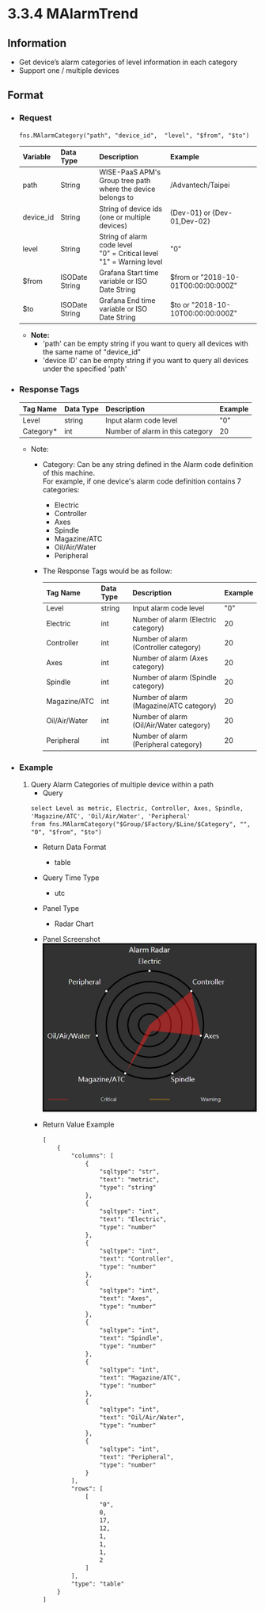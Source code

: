 # 3.3.4 MAlarmTrend

## Information

* Get device’s alarm categories of level information in each category
* Support one / multiple devices


## Format

* ### Request

  ```
  fns.MAlarmCategory("path", "device_id",  "level", "$from", "$to")
  ```

  | Variable | Data Type | Description | Example |
  | :--- | :--- | :--- | :---|
  | path | String | WISE-PaaS APM's Group tree path<br>where the device belongs to | /Advantech/Taipei |
  | device_id | String | String of device ids \(one or multiple devices\) | {Dev-01} or {Dev-01,Dev-02} |
  | level | String | String of alarm code level<br>"0" = Critical level<br>"1" = Warning level | "0" |
  | $from | ISODate String | Grafana Start time variable or ISO Date String | $from or "2018-10-01T00:00:00:000Z" |
  | $to | ISODate String | Grafana End time variable or ISO Date String | $to or "2018-10-10T00:00:00:000Z" |

  - **Note:**
    - 'path' can be empty string if you want to query all devices with the same name of "device_id"
    - 'device ID' can be empty string if you want to query all devices under the specified 'path'
  

* ### Response Tags

  | Tag Name | Data Type | Description | Example |
  | :--- | :--- | :--- | :--- |
  | Level | string | Input alarm code level | "0" |
  | Category* | int | Number of alarm in this category | 20 |
  
  - Note:
    - Category: Can be any string defined in the Alarm code definition of this machine.  
      For example, if one device's alarm code definition contains 7 categories:
        - Electric
        - Controller
        - Axes
        - Spindle
        - Magazine/ATC
        - Oil/Air/Water
        - Peripheral
    - The Response Tags would be as follow:

        | Tag Name | Data Type | Description | Example |
        | :--- | :--- | :--- | :--- |
        | Level | string | Input alarm code level | "0" |
        | Electric | int | Number of alarm (Electric category) | 20 |
        | Controller | int | Number of alarm (Controller category) | 20 |
        | Axes | int | Number of alarm (Axes category) | 20 |
        | Spindle | int | Number of alarm (Spindle category)| 20 |
        | Magazine/ATC | int | Number of alarm (Magazine/ATC category) | 20 |
        | Oil/Air/Water | int | Number of alarm (Oil/Air/Water category)| 20 |
        | Peripheral | int | Number of alarm (Peripheral category) | 20 |

* ### Example  
    1. Query Alarm Categories of multiple device within a path
        - Query   
        ``` 
        select Level as metric, Electric, Controller, Axes, Spindle, 'Magazine/ATC', 'Oil/Air/Water', 'Peripheral'  
        from fns.MAlarmCategory("$Group/$Factory/$Line/$Category", "",  "0", "$from", "$to") 
        ```
        - Return Data Format   
            * table
        - Query Time Type   
            * utc
        - Panel Type   
            * Radar Chart
        - Panel Screenshot      
            ![](/images/3.3.1-MAlarmCategory-Radar.jpg)

        - Return Value Example    
            ```
            [
                {
                    "columns": [
                        {
                            "sqltype": "str", 
                            "text": "metric", 
                            "type": "string"
                        }, 
                        {
                            "sqltype": "int", 
                            "text": "Electric", 
                            "type": "number"
                        }, 
                        {
                            "sqltype": "int", 
                            "text": "Controller", 
                            "type": "number"
                        }, 
                        {
                            "sqltype": "int", 
                            "text": "Axes", 
                            "type": "number"
                        }, 
                        {
                            "sqltype": "int", 
                            "text": "Spindle", 
                            "type": "number"
                        }, 
                        {
                            "sqltype": "int", 
                            "text": "Magazine/ATC", 
                            "type": "number"
                        }, 
                        {
                            "sqltype": "int", 
                            "text": "Oil/Air/Water", 
                            "type": "number"
                        }, 
                        {
                            "sqltype": "int", 
                            "text": "Peripheral", 
                            "type": "number"
                        }
                    ], 
                    "rows": [
                        [
                            "0", 
                            0, 
                            17, 
                            12, 
                            1, 
                            1, 
                            1, 
                            2
                        ]
                    ], 
                    "type": "table"
                }
            ]

            ```